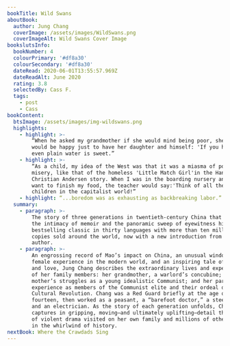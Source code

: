 ```yaml
---
bookTitle: Wild Swans
aboutBook:
  author: Jung Chang
  coverImage: /assets/images/WildSwans.png
  coverImageAlt: Wild Swans Cover Image
bookslutsInfo:
  bookNumber: 4
  colourPrimary: '#df8a30'
  colourSecondary: '#df8a30'
  dateRead: 2020-06-01T13:55:57.969Z
  dateReadAlt: June 2020
  rating: 3.8
  selectedBy: Cass F.
  tags:
    - post
    - Cass
bookContent:
  btsImage: /assets/images/img-wildswans.png
  highlights:
    - highlight: >-
        “When he asked my grandmother if she would mind being poor, she said she
        would be happy just to have her daughter and himself: 'If you have love,
        even plain water is sweet.”
    - highlight: >-
        “As a child, my idea of the West was that it was a miasma of poverty and
        misery, like that of the homeless 'Little Match Girl'in the Hans
        Christian Andersen story. When I was in the boarding nursery and did not
        want to finish my food, the teacher would say:'Think of all the starving
        children in the capitalist world!”
    - highlight: “...boredom was as exhausting as backbreaking labor.”
  summary:
    - paragraph: >-
        The story of three generations in twentieth-century China that blends
        the intimacy of memoir and the panoramic sweep of eyewitness history—a
        bestselling classic in thirty languages with more than ten million
        copies sold around the world, now with a new introduction from the
        author.
    - paragraph: >-
        An engrossing record of Mao’s impact on China, an unusual window on the
        female experience in the modern world, and an inspiring tale of courage
        and love, Jung Chang describes the extraordinary lives and experiences
        of her family members: her grandmother, a warlord’s concubine; her
        mother’s struggles as a young idealistic Communist; and her parents’
        experience as members of the Communist elite and their ordeal during the
        Cultural Revolution. Chang was a Red Guard briefly at the age of
        fourteen, then worked as a peasant, a “barefoot doctor,” a steelworker,
        and an electrician. As the story of each generation unfolds, Chang
        captures in gripping, moving—and ultimately uplifting—detail the cycles
        of violent drama visited on her own family and millions of others caught
        in the whirlwind of history.
nextBook: Where the Crawdads Sing
---
```


